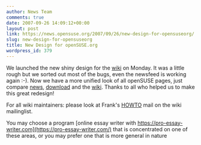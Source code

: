 ```yaml
---
author: News Team
comments: true
date: 2007-09-26 14:09:12+00:00
layout: post
link: https://news.opensuse.org/2007/09/26/new-design-for-opensuseorg/
slug: new-design-for-opensuseorg
title: New Design for openSUSE.org
wordpress_id: 379
---
```


We launched the new shiny design for the [wiki](//en.opensuse.org) on Monday. It was a little rough but we sorted out most of the bugs, even the newsfeed is working again :-). Now we have a more unified look of all openSUSE pages, just compare [news](//news.opensuse.org), [download](//download.opensuse.org) and the [wiki](//en.opensuse.org). Thanks to all who helped us to make this great redesign!

For all wiki maintainers: please look at Frank's [HOWTO](//lists.opensuse.org/opensuse-wiki/2007-09/msg00048.html) mail on the wiki mailinglist.

 You may choose a program [online essay writer with https://pro-essay-writer.com](https://pro-essay-writer.com/) that is concentrated on one of these areas, or you may prefer one that is more general in nature
